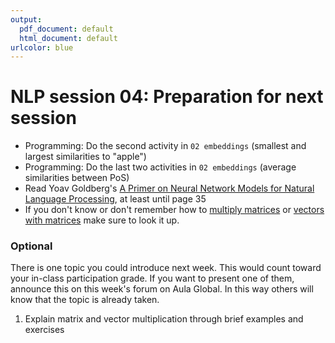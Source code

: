```yaml
---
output:
  pdf_document: default
  html_document: default
urlcolor: blue
---
```

# NLP session 04: Preparation for next session

 * Programming: Do the second activity in `02 embeddings` (smallest and largest similarities to "apple")
 * Programming: Do the last two activities in `02 embeddings` (average similarities between PoS)
 * Read Yoav Goldberg's [A Primer on Neural Network Models for Natural Language Processing](https://arxiv.org/abs/1510.00726), at least until page 35
 * If you don't know or don't remember how to [multiply matrices](https://www.khanacademy.org/math/precalculus/x9e81a4f98389efdf:matrices/x9e81a4f98389efdf:multiplying-matrices-by-matrices/a/multiplying-matrices) or [vectors with matrices](https://mbernste.github.io/posts/matrix_vector_mult/) make sure to look it up.

### Optional

There is one topic you could introduce next week. This would count toward your in-class participation grade. If you want to present one of them, announce this on this week's forum on Aula Global. In this way others will know that the topic is already taken. 

  1. Explain matrix and vector multiplication through brief examples and exercises